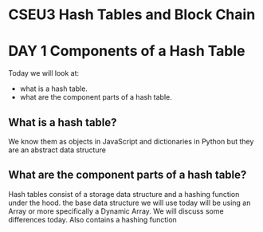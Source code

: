 # CSEU3 Hash Tables and Block Chain

# DAY 1 Components of a Hash Table
Today we will look at:
- what is a hash table. 
- what are the component parts of a hash table.

## What is a hash table?
We know them as objects in JavaScript and dictionaries in Python but they are an abstract data structure

## What are the component parts of a hash table?
Hash tables consist of a storage data structure and a hashing function under the hood. the base data structure we will use today will be using an Array or more specifically a Dynamic Array. We will discuss some differences today. Also contains a hashing function

